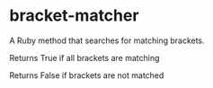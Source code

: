 # bracket-matcher

A Ruby method that searches for matching brackets.

Returns True if all brackets are matching

Returns False if brackets are not matched

